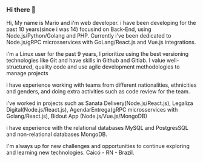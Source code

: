 ### Hi there 👋

Hi, My name is Mario and i'm web developer. 
i have been developing for the past 10 years(since i was 14) focusind on Back-End, using Node.js/Python/Golang and PHP. Currently i've been dedicated to Node.js/gRPC microsservices with GoLang/React.js and Vue.js integrations.

 i'm a Linux user for the past 9 years, I prioritize using the best versioning technologies like Git and have skills in Github and Gitlab. I value well-structured, quality code and use agile development methodologies to manage projects

i have experience working with teams from different nationalities, ethnicities and genders, and doing extra activities such as code review for the team.

i've worked in projects such as Sanata Delivery(Node.js/React.js), Legaliza Digital(Node.js/React.js), AgendarEntrega(gRPC microsservices with Golang/React.js), Bidout App (Node.js/Vue.js/MongoDB) 

i have experience with the relational databases MySQL and PostgresSQL and non-relational databases MongoDB.

I'm always up for new challenges and opportunities to continue exploring and learning new technologies. 
Caicó - RN - Brazil.
